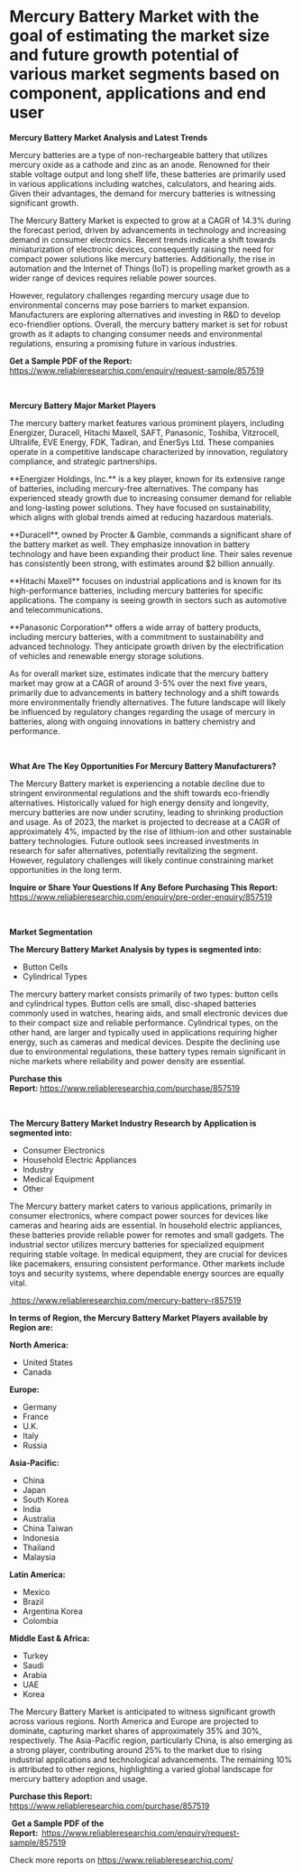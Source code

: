 <p><h1>Mercury Battery Market with the goal of estimating the market size and future growth potential of various market segments based on component, applications and end user</h1></p><p><strong>Mercury Battery Market Analysis and Latest Trends</strong></p>
<p><p>Mercury batteries are a type of non-rechargeable battery that utilizes mercury oxide as a cathode and zinc as an anode. Renowned for their stable voltage output and long shelf life, these batteries are primarily used in various applications including watches, calculators, and hearing aids. Given their advantages, the demand for mercury batteries is witnessing significant growth.</p><p>The Mercury Battery Market is expected to grow at a CAGR of 14.3% during the forecast period, driven by advancements in technology and increasing demand in consumer electronics. Recent trends indicate a shift towards miniaturization of electronic devices, consequently raising the need for compact power solutions like mercury batteries. Additionally, the rise in automation and the Internet of Things (IoT) is propelling market growth as a wider range of devices requires reliable power sources.</p><p>However, regulatory challenges regarding mercury usage due to environmental concerns may pose barriers to market expansion. Manufacturers are exploring alternatives and investing in R&D to develop eco-friendlier options. Overall, the mercury battery market is set for robust growth as it adapts to changing consumer needs and environmental regulations, ensuring a promising future in various industries.</p></p>
<p><strong>Get a Sample PDF of the Report:&nbsp;</strong> <a href="https://www.reliableresearchiq.com/enquiry/request-sample/857519?utm_campaign=2927&utm_medium=2&utm_source=Github&utm_content=ia&utm_term=07042025&utm_id=mercury-battery">https://www.reliableresearchiq.com/enquiry/request-sample/857519</a></p>
<p>&nbsp;</p>
<p><strong>Mercury Battery Major Market Players</strong></p>
<p><p>The mercury battery market features various prominent players, including Energizer, Duracell, Hitachi Maxell, SAFT, Panasonic, Toshiba, Vitzrocell, Ultralife, EVE Energy, FDK, Tadiran, and EnerSys Ltd. These companies operate in a competitive landscape characterized by innovation, regulatory compliance, and strategic partnerships.</p><p>**Energizer Holdings, Inc.** is a key player, known for its extensive range of batteries, including mercury-free alternatives. The company has experienced steady growth due to increasing consumer demand for reliable and long-lasting power solutions. They have focused on sustainability, which aligns with global trends aimed at reducing hazardous materials.</p><p>**Duracell**, owned by Procter & Gamble, commands a significant share of the battery market as well. They emphasize innovation in battery technology and have been expanding their product line. Their sales revenue has consistently been strong, with estimates around $2 billion annually.</p><p>**Hitachi Maxell** focuses on industrial applications and is known for its high-performance batteries, including mercury batteries for specific applications. The company is seeing growth in sectors such as automotive and telecommunications.</p><p>**Panasonic Corporation** offers a wide array of battery products, including mercury batteries, with a commitment to sustainability and advanced technology. They anticipate growth driven by the electrification of vehicles and renewable energy storage solutions.</p><p>As for overall market size, estimates indicate that the mercury battery market may grow at a CAGR of around 3-5% over the next five years, primarily due to advancements in battery technology and a shift towards more environmentally friendly alternatives. The future landscape will likely be influenced by regulatory changes regarding the usage of mercury in batteries, along with ongoing innovations in battery chemistry and performance.</p></p>
<p>&nbsp;</p>
<p><strong>What Are The Key Opportunities For Mercury Battery Manufacturers?</strong></p>
<p><p>The Mercury Battery market is experiencing a notable decline due to stringent environmental regulations and the shift towards eco-friendly alternatives. Historically valued for high energy density and longevity, mercury batteries are now under scrutiny, leading to shrinking production and usage. As of 2023, the market is projected to decrease at a CAGR of approximately 4%, impacted by the rise of lithium-ion and other sustainable battery technologies. Future outlook sees increased investments in research for safer alternatives, potentially revitalizing the segment. However, regulatory challenges will likely continue constraining market opportunities in the long term.</p></p>
<p><strong>Inquire or Share Your Questions If Any Before Purchasing This Report:</strong> <a href="https://www.reliableresearchiq.com/enquiry/pre-order-enquiry/857519?utm_campaign=2927&utm_medium=2&utm_source=Github&utm_content=ia&utm_term=07042025&utm_id=mercury-battery">https://www.reliableresearchiq.com/enquiry/pre-order-enquiry/857519</a></p>
<p>&nbsp;</p>
<p><strong>Market Segmentation</strong></p>
<p><strong>The Mercury Battery Market Analysis by types is segmented into:</strong></p>
<p><ul><li>Button Cells</li><li>Cylindrical Types</li></ul></p>
<p><p>The mercury battery market consists primarily of two types: button cells and cylindrical types. Button cells are small, disc-shaped batteries commonly used in watches, hearing aids, and small electronic devices due to their compact size and reliable performance. Cylindrical types, on the other hand, are larger and typically used in applications requiring higher energy, such as cameras and medical devices. Despite the declining use due to environmental regulations, these battery types remain significant in niche markets where reliability and power density are essential.</p></p>
<p><strong>Purchase this Report:&nbsp;</strong><a href="https://www.reliableresearchiq.com/purchase/857519?utm_campaign=2927&utm_medium=2&utm_source=Github&utm_content=ia&utm_term=07042025&utm_id=mercury-battery">https://www.reliableresearchiq.com/purchase/857519</a></p>
<p>&nbsp;</p>
<p><strong>The Mercury Battery Market Industry Research by Application is segmented into:</strong></p>
<p><ul><li>Consumer Electronics</li><li>Household Electric Appliances</li><li>Industry</li><li>Medical Equipment</li><li>Other</li></ul></p>
<p><p>The Mercury battery market caters to various applications, primarily in consumer electronics, where compact power sources for devices like cameras and hearing aids are essential. In household electric appliances, these batteries provide reliable power for remotes and small gadgets. The industrial sector utilizes mercury batteries for specialized equipment requiring stable voltage. In medical equipment, they are crucial for devices like pacemakers, ensuring consistent performance. Other markets include toys and security systems, where dependable energy sources are equally vital.</p></p>
<p><a href="https://www.reliableresearchiq.com/mercury-battery-r857519?utm_campaign=2927&utm_medium=2&utm_source=Github&utm_content=ia&utm_term=07042025&utm_id=mercury-battery">&nbsp;https://www.reliableresearchiq.com/mercury-battery-r857519</a></p>
<p><strong>In terms of Region, the Mercury Battery Market Players available by Region are:</strong></p>
<p>
    <p> <strong> North America: </strong>
        <ul>
            <li>United States</li>
            <li>Canada</li>
        </ul>
        </p> 
    <p> <strong> Europe: </strong>
        <ul>
            <li>Germany</li>
            <li>France</li>
            <li>U.K.</li>
            <li>Italy</li>
            <li>Russia</li>
        </ul>
        </p> 
    <p> <strong> Asia-Pacific: </strong>
        <ul>
            <li>China</li>
            <li>Japan</li>
            <li>South Korea</li>
            <li>India</li>
            <li>Australia</li>
            <li>China Taiwan</li>
            <li>Indonesia</li>
            <li>Thailand</li>
            <li>Malaysia</li>
        </ul>
        </p> 
    <p> <strong> Latin America: </strong>
        <ul>
            <li>Mexico</li>
            <li>Brazil</li>
            <li>Argentina Korea</li>
            <li>Colombia</li>
        </ul>
        </p> 
    <p> <strong> Middle East & Africa: </strong>
        <ul>
            <li>Turkey</li>
            <li>Saudi</li>
            <li>Arabia</li>
            <li>UAE</li>
            <li>Korea</li>
        </ul>
    </p>
    </p>
<p><p>The Mercury Battery Market is anticipated to witness significant growth across various regions. North America and Europe are projected to dominate, capturing market shares of approximately 35% and 30%, respectively. The Asia-Pacific region, particularly China, is also emerging as a strong player, contributing around 25% to the market due to rising industrial applications and technological advancements. The remaining 10% is attributed to other regions, highlighting a varied global landscape for mercury battery adoption and usage.</p></p>
<p><strong>Purchase this Report: </strong><a href="https://www.reliableresearchiq.com/purchase/857519?utm_campaign=2927&utm_medium=2&utm_source=Github&utm_content=ia&utm_term=07042025&utm_id=mercury-battery">https://www.reliableresearchiq.com/purchase/857519</a></p>
<p>&nbsp;<strong>Get a Sample PDF of the Report:&nbsp;&nbsp;</strong><a href="https://www.reliableresearchiq.com/enquiry/request-sample/857519?utm_campaign=2927&utm_medium=2&utm_source=Github&utm_content=ia&utm_term=07042025&utm_id=mercury-battery">https://www.reliableresearchiq.com/enquiry/request-sample/857519</a></p>
<p><strong></strong></p>
<p>Check more reports on <a href="https://www.reliableresearchiq.com/?utm_campaign=2927&utm_medium=2&utm_source=Github&utm_content=ia&utm_term=07042025&utm_id=mercury-battery">https://www.reliableresearchiq.com/</a></p>